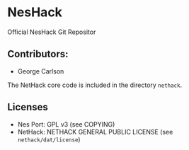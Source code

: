 # NesHack
 Official NesHack Git Repositor

## Contributors:

* George Carlson

The NetHack core code is included in the directory `nethack`.

## Licenses

* Nes Port: GPL v3 (see COPYING)
* NetHack: NETHACK GENERAL PUBLIC LICENSE (see `nethack/dat/license`)
